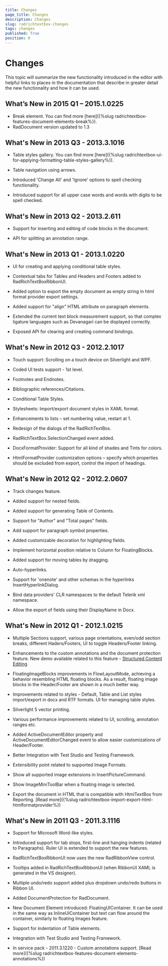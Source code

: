 ```yaml
---
title: Changes
page_title: Changes
description: Changes
slug: radrichtextbox-changes
tags: changes
published: True
position: 0
---
```


# Changes



This topic will summarize the new functionality introduced in the editor with helpful links to places in the documentation that describe in greater detail the new functionality and how it can be used.

## What’s New in 2015 Q1 – 2015.1.0225

* Break element. You can find more [here]({%slug radrichtextbox-features-document-elements-break%}).
* RadDocument version updated to 1.3


## What's New in 2013 Q3 - 2013.3.1016

* Table styles gallery. You can find more [here]({%slug radrichtextbox-ui-for-applying-formatting-table-styles-gallery%}).
            

* Table navigation using arrows.

* Introduced 'Change All' and 'Ignore' options to spell checking functionality.

* Introduced support for all upper case words and words with digits to be spell checked.

## What's New in 2013 Q2 - 2013.2.611

* Support for inserting and editing of code blocks in the document.

* API for splitting an annotation range.

## What's New in 2013 Q1 - 2013.1.0220

* UI for creating and applying conditional table styles.

* Contextual tabs for Tables and Headers and Footers added to RadRichTextBoxRibbonUI.

* Added option to export the empty document as empty string in html format provider export settings.

* Added support for "align" HTML attribute on paragraph elements.

* Extended the current text block measurement support, so that complex ligature languages such as Devanagari can be displayed correctly.

* Exposed API for clearing and creating command bindings.

## What's New in 2012 Q3 - 2012.2.1017

* Touch support: Scrolling on a touch device on Silverlight and WPF.

* Coded UI tests support - 1st level.

* Footnotes and Endnotes.

* Bibliographic references/Citations.

* Conditional Table Styles.

* Stylesheets: Import/export document styles in XAML format.

* Enhancements to lists – set numbering value, restart at 1.

* Redesign of the dialogs of the RadRichTextBox.

* RadRichTextBox.SelectionChanged event added.

* DocxFormatProvider: Support for all kind of shades and Tints for colors.

* HtmlFormatProvider customization options – specify which properties should be excluded from export, control the import of headings.

## What's New in 2012 Q2 - 2012.2.0607

* Track changes feature.

* Added support for nested fields.

* Added support for generating Table of Contents.

* Support for "Author" and "Total pages" fields.

* Add support for paragraph symbol properties.

* Added customizable decoration for highlighting fields.

* Implement horizontal position relative to Column for FloatingBlocks.

* Added support for moving tables by dragging.

* Auto-hyperlinks.

* Support for 'onenote' and other schemas in the hyperlinks InsertHyperlinkDialog.

* Bind data providers' CLR namespaces to the default Telerik xml namespace.

* Allow the export of fields using their DisplayName in Docx.

## What's New in 2012 Q1 - 2012.1.0215

* Multiple Sections support, various page orientations, even/odd section breaks, different Haders/Footers, UI to toggle Headers/Footer linking.
            

* Enhancements to the custom annotations and the document protection feature. New demo available related to this feature - [Structured Content Editing](https://demos.telerik.com/silverlight/#RichTextBox/StructuredContentEditing).
            

* FloatingImageBlocks improvements in FlowLayoutMode, achieving a behavior resembling HTML floating blocks. As a result, floating image blocks in the Header/Footer are shown in a much better way.

* Improvements related to styles - Default, Table and List styles import/export in docx and RTF formats. UI for managing table styles.

* Silverlight 5 vector printing.

* Various performance improvements related to UI, scrolling, annotation ranges etc.

* Added ActiveDocumentEditor property and ActiveDocumentEditorChanged event to allow easier customizations of Header/Footer.

* Better Integration with Test Studio and Testing Framework.

* Extensibility point related to supported Image Formats.

* Show all supported image extensions in InsertPictureCommand.

* Show ImageMiniToolBar when a floating image is selected.

* Export the document in HTML that is compatible with HtmlTextBox from Reporting. [Read more]({%slug radrichtextbox-import-export-html-htmlformatprovider%})

## What's New in 2011 Q3 - 2011.3.1116

* Support for Microsoft Word-like styles.

* Introduced support for tab stops, first-line and hanging indents (related to Paragraphs). Ruler UI is extended to support the new features.

* RadRichTextBoxRibbonUI now uses the new RadRibbonView control.

* Tooltips added in RadRichTextBoxRibbonUI (when RibbonUI XAML is generated in the VS designer).

* Multiple undo/redo support added plus dropdown undo/redo buttons in Ribbon UI.

* Added DocumentProtection for RadDocument.

* New Document Element introduced: FloatingUIContainer. It can be used in the same way as InlineUIContainer but text can flow around the container, similarly to floating Images feature.

* Support for indentation of Table elements.

* Integration with Test Studio and Testing Framework.

* In service pack - 2011.3.1220 - Custom annotations support. [Read more]({%slug radrichtextbox-features-document-elements-annotations%})
